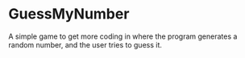 # GuessMyNumber
A simple game to get more coding in where the program generates a random number, and the user tries to guess it.
